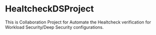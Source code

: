 # HealtcheckDSProject
This is Collaboration Project for Automate the Healtcheck verification for Workload Security/Deep Security configurations.
